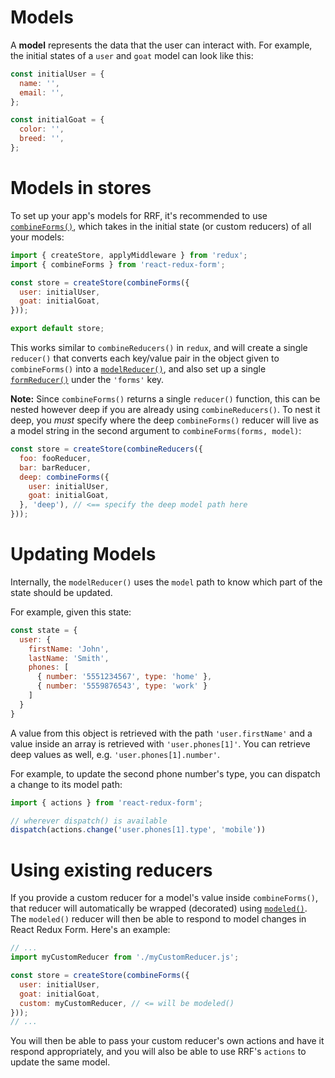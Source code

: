 # Models

A **model** represents the data that the user can interact with. For example, the initial states of a `user` and `goat` model can look like this:

```jsx
const initialUser = {
  name: '',
  email: '',
};

const initialGoat = {
  color: '',
  breed: '',
};
```

# Models in stores

To set up your app's models for RRF, it's recommended to use [`combineForms()`](../api/combineForms.md), which takes in the initial state (or custom reducers) of all your models:

```jsx
import { createStore, applyMiddleware } from 'redux';
import { combineForms } from 'react-redux-form';

const store = createStore(combineForms({
  user: initialUser,
  goat: initialGoat,
}));

export default store;
```

This works similar to `combineReducers()` in `redux`, and will create a single `reducer()` that converts each key/value pair in the object given to `combineForms()` into a [`modelReducer()`](../api/modelReducer.md), and also set up a single [`formReducer()`](../api/formReducer.md) under the `'forms'` key.

**Note:** Since `combineForms()` returns a single `reducer()` function, this can be nested however deep if you are already using `combineReducers()`. To nest it deep, you _must_ specify where the deep `combineForms()` reducer will live as a model string in the second argument to `combineForms(forms, model)`:

```jsx
const store = createStore(combineReducers({
  foo: fooReducer,
  bar: barReducer,
  deep: combineForms({
    user: initialUser,
    goat: initialGoat,
  }, 'deep'), // <== specify the deep model path here
}));
```

# Updating Models

Internally, the `modelReducer()` uses the `model` path to know which part of the state should be updated.

For example, given this state:

```jsx
const state = {
  user: {
    firstName: 'John',
    lastName: 'Smith',
    phones: [
      { number: '5551234567', type: 'home' },
      { number: '5559876543', type: 'work' }
    ]
  }
}
```

A value from this object is retrieved with the path `'user.firstName'` and a value inside an array is retrieved with `'user.phones[1]'`. You can retrieve deep values as well, e.g. `'user.phones[1].number'`.

For example, to update the second phone number's type, you can dispatch a change to its model path:

```jsx
import { actions } from 'react-redux-form';

// wherever dispatch() is available
dispatch(actions.change('user.phones[1].type', 'mobile'))
```

# Using existing reducers

If you provide a custom reducer for a model's value inside `combineForms()`, that reducer will automatically be wrapped (decorated) using [`modeled()`](../api/modeled.md). The `modeled()` reducer will then be able to respond to model changes in React Redux Form. Here's an example:

```jsx
// ...
import myCustomReducer from './myCustomReducer.js';

const store = createStore(combineForms({
  user: initialUser,
  goat: initialGoat,
  custom: myCustomReducer, // <= will be modeled()
}));
// ...
```

You will then be able to pass your custom reducer's own actions and have it respond appropriately, and you will also be able to use RRF's `actions` to update the same model.



